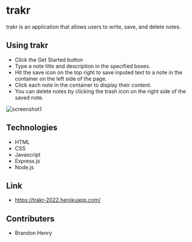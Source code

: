 # trakr

trakr is an application that allows users to write, save, and delete notes.

## Using trakr

* Click the Get Started button
* Type a note title and description in the specified boxes.
* Hit the save icon on the top right to save inputed text to a note in the container on the left side of the page.
* Click each note in the container to display their content.
* You can delete notes by clicking the trash icon on the right side of the saved note.

![screenshot1]()

## Technologies

* HTML
* CSS
* Javascript
* Express.js
* Node.js

## Link

* https://trakr-2022.herokuapp.com/

## Contributers

* Brandon Henry